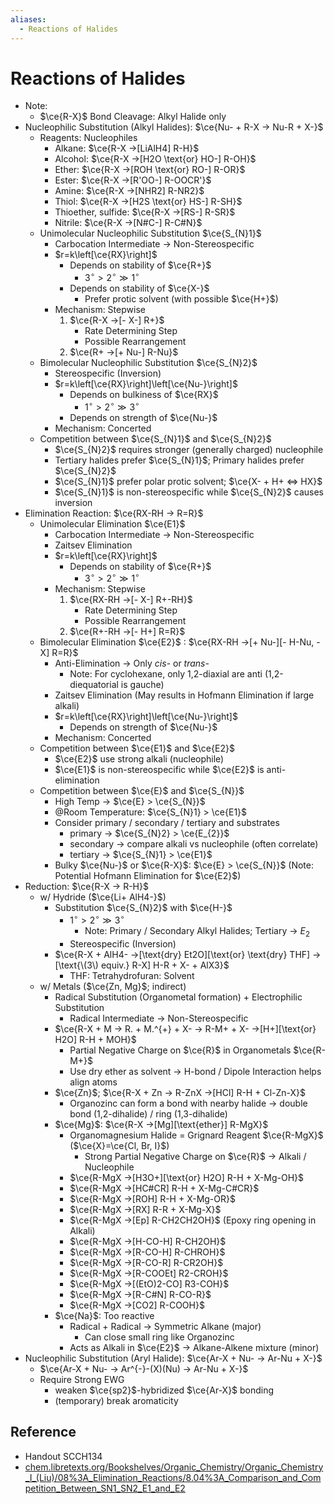 ```yaml
---
aliases:
  - Reactions of Halides
---
```


# Reactions of Halides

- Note:
	- $\ce{R-X}$ Bond Cleavage: Alkyl Halide only
- Nucleophilic Substitution (Alkyl Halides): $\ce{Nu- + R-X -> Nu-R + X-}$
	- Reagents: Nucleophiles
		- Alkane: $\ce{R-X ->[LiAlH4] R-H}$
		- Alcohol: $\ce{R-X ->[H2O \text{or} HO-] R-OH}$
		- Ether: $\ce{R-X ->[ROH \text{or} RO-] R-OR}$
		- Ester: $\ce{R-X ->[R'OO-] R-OOCR'}$
		- Amine: $\ce{R-X ->[NHR2] R-NR2}$
		- Thiol: $\ce{R-X ->[H2S \text{or} HS-] R-SH}$
		- Thioether, sulfide: $\ce{R-X ->[RS-] R-SR}$
		- Nitrile: $\ce{R-X ->[N#C-] R-C#N}$
	- Unimolecular Nucleophilic Substitution $\ce{S_{N}1}$
		- Carbocation Intermediate → Non-Stereospecific
		- $r=k\left[\ce{RX}\right]$
			- Depends on stability of $\ce{R+}$
				- $3^{\circ}>2^{\circ}\gg1^{\circ}$
			- Depends on stability of $\ce{X-}$
				- Prefer protic solvent (with possible $\ce{H+}$)
		- Mechanism: Stepwise
			1. $\ce{R-X ->[- X-] R+}$
				- Rate Determining Step
				- Possible Rearrangement
			2. $\ce{R+ ->[+ Nu-] R-Nu}$
	- Bimolecular Nucleophilic Substitution $\ce{S_{N}2}$
		- Stereospecific (Inversion)
		- $r=k\left[\ce{RX}\right]\left[\ce{Nu-}\right]$
			- Depends on bulkiness of $\ce{RX}$
				- $1^{\circ}>2^{\circ}\gg3^{\circ}$
			- Depends on strength of $\ce{Nu-}$
		- Mechanism: Concerted
	- Competition between $\ce{S_{N}1}$ and $\ce{S_{N}2}$
		- $\ce{S_{N}2}$ requires stronger (generally charged) nucleophile
		- Tertiary halides prefer $\ce{S_{N}1}$; Primary halides prefer $\ce{S_{N}2}$
		- $\ce{S_{N}1}$ prefer polar protic solvent; $\ce{X- + H+ <=> HX}$
		- $\ce{S_{N}1}$ is non-stereospecific while $\ce{S_{N}2}$ causes inversion
- Elimination Reaction: $\ce{RX-RH -> R=R}$
	- Unimolecular Elimination $\ce{E1}$
		- Carbocation Intermediate → Non-Stereospecific
		- Zaitsev Elimination
		- $r=k\left[\ce{RX}\right]$
			- Depends on stability of $\ce{R+}$
				- $3^{\circ}>2^{\circ}\gg1^{\circ}$
		- Mechanism: Stepwise
			1. $\ce{RX-RH ->[- X-] R+-RH}$
				- Rate Determining Step
				- Possible Rearrangement
			2. $\ce{R+-RH ->[- H+] R=R}$
	- Bimolecular Elimination $\ce{E2}$ : $\ce{RX-RH ->[+ Nu-][- H-Nu, - X] R=R}$
		- Anti-Elimination → Only *cis*- or *trans*-
			- Note: For cyclohexane, only 1,2-diaxial are anti (1,2-diequatorial is gauche)
		- Zaitsev Elimination (May results in Hofmann Elimination if large alkali)
		- $r=k\left[\ce{RX}\right]\left[\ce{Nu-}\right]$
			- Depends on strength of $\ce{Nu-}$
		- Mechanism: Concerted
	- Competition between $\ce{E1}$ and $\ce{E2}$
		- $\ce{E2}$ use strong alkali (nucleophile)
		- $\ce{E1}$ is non-stereospecific while $\ce{E2}$ is anti-elimination
	- Competition between $\ce{E}$ and $\ce{S_{N}}$
		- High Temp → $\ce{E} > \ce{S_{N}}$
		- @Room Temperature: $\ce{S_{N}1} > \ce{E1}$
		- Consider primary / secondary / tertiary and substrates
			- primary → $\ce{S_{N}2} > \ce{E_{2}}$
			- secondary → compare alkali vs nucleophile (often correlate)
			- tertiary → $\ce{S_{N}1} > \ce{E1}$
		- Bulky $\ce{Nu-}$ or $\ce{R-X}$: $\ce{E} > \ce{S_{N}}$ (Note: Potential Hofmann Elimination for $\ce{E2}$)
- Reduction: $\ce{R-X -> R-H}$
	- w/ Hydride ($\ce{Li+ AlH4-}$)
		- Substitution $\ce{S_{N}2}$ with $\ce{H-}$
			- $1^{\circ}>2^{\circ}\gg3^{\circ}$
				- Note: Primary / Secondary Alkyl Halides; Tertiary → $E_{2}$
			- Stereospecific (Inversion)
		- $\ce{R-X + AlH4- ->[\text{dry} Et2O][\text{or} \text{dry} THF] ->[\text{\(3\) equiv.} R-X] H-R + X- + AlX3}$
			- THF: Tetrahydrofuran: Solvent
	- w/ Metals ($\ce{Zn, Mg}$; indirect)
		- Radical Substitution (Organometal formation) + Electrophilic Substitution
			- Radical Intermediate → Non-Stereospecific
		- $\ce{R-X + M -> R. + M.^{+} + X- -> R-M+ + X- ->[H+][\text{or} H2O] R-H + MOH}$
			- Partial Negative Charge on $\ce{R}$ in Organometals $\ce{R-M+}$
			- Use dry ether as solvent → H-bond / Dipole Interaction helps align atoms
		- $\ce{Zn}$; $\ce{R-X + Zn -> R-ZnX ->[HCl] R-H + Cl-Zn-X}$
			- Organozinc can form a bond with nearby halide → double bond (1,2-dihalide) / ring (1,3-dihalide)
		- $\ce{Mg}$: $\ce{R-X ->[Mg][\text{ether}] R-MgX}$
			- Organomagnesium Halide = Grignard Reagent $\ce{R-MgX}$ ($\ce{X}=\ce{Cl, Br, I}$)
				- Strong Partial Negative Charge on $\ce{R}$ → Alkali / Nucleophile
			- $\ce{R-MgX ->[H3O+][\text{or} H2O] R-H + X-Mg-OH}$
			- $\ce{R-MgX ->[HC#CR] R-H + X-Mg-C#CR}$
			- $\ce{R-MgX ->[ROH] R-H + X-Mg-OR}$
			- $\ce{R-MgX ->[RX] R-R + X-Mg-X}$
			- $\ce{R-MgX ->[Ep] R-CH2CH2OH}$ (Epoxy ring opening in Alkali)
			- $\ce{R-MgX ->[H-CO-H] R-CH2OH}$
			- $\ce{R-MgX ->[R-CO-H] R-CHROH}$
			- $\ce{R-MgX ->[R-CO-R] R-CR2OH}$
			- $\ce{R-MgX ->[R-COOEt] R2-CROH}$
			- $\ce{R-MgX ->[(EtO)2-CO] R3-COH}$
			- $\ce{R-MgX ->[R-C#N] R-CO-R}$
			- $\ce{R-MgX ->[CO2] R-COOH}$
		- $\ce{Na}$: Too reactive
			- Radical + Radical → Symmetric Alkane (major)
				- Can close small ring like Organozinc
			- Acts as Alkali in $\ce{E2}$ → Alkane-Alkene mixture (minor)
- Nucleophilic Substitution (Aryl Halide): $\ce{Ar-X + Nu- -> Ar-Nu + X-}$
	- $\ce{Ar-X + Nu- -> Ar^{-}-(X)(Nu) -> Ar-Nu + X-}$
	- Require Strong EWG
		- weaken $\ce{sp2}$-hybridized $\ce{Ar-X}$ bonding
		- (temporary) break aromaticity

## Reference

- Handout SCCH134
- [chem.libretexts.org/Bookshelves/Organic\_Chemistry/Organic\_Chemistry\_I\_(Liu)/08%3A\_Elimination\_Reactions/8.04%3A\_Comparison\_and\_Competition\_Between\_SN1\_SN2\_E1\_and\_E2](https://chem.libretexts.org/Bookshelves/Organic_Chemistry/Organic_Chemistry_I_(Liu)/08%3A_Elimination_Reactions/8.04%3A_Comparison_and_Competition_Between_SN1_SN2_E1_and_E2)
